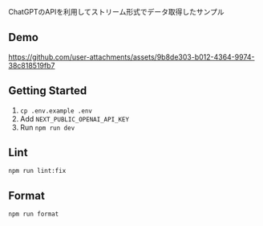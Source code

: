 ChatGPTのAPIを利用してストリーム形式でデータ取得したサンプル

## Demo

https://github.com/user-attachments/assets/9b8de303-b012-4364-9974-38c818519fb7

## Getting Started

1. `cp .env.example .env`
2. Add `NEXT_PUBLIC_OPENAI_API_KEY`
3. Run `npm run dev`

## Lint

`npm run lint:fix`

## Format

`npm run format`
